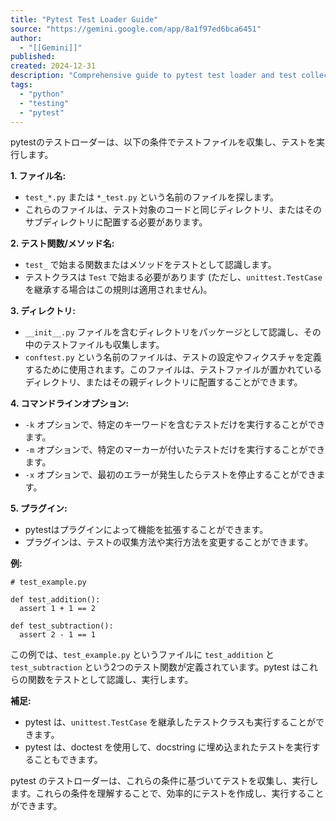 ```yaml
---
title: "Pytest Test Loader Guide"
source: "https://gemini.google.com/app/8a1f97ed6bca6451"
author:
  - "[[Gemini]]"
published:
created: 2024-12-31
description: "Comprehensive guide to pytest test loader and test collection rules"
tags:
  - "python"
  - "testing"
  - "pytest"
---
```


pytestのテストローダーは、以下の条件でテストファイルを収集し、テストを実行します。

**1\. ファイル名:**

- `test_*.py` または `*_test.py` という名前のファイルを探します。
- これらのファイルは、テスト対象のコードと同じディレクトリ、またはそのサブディレクトリに配置する必要があります。

**2\. テスト関数/メソッド名:**

- `test_` で始まる関数またはメソッドをテストとして認識します。
- テストクラスは `Test` で始まる必要があります (ただし、`unittest.TestCase` を継承する場合はこの規則は適用されません)。

**3\. ディレクトリ:**

- `__init__.py` ファイルを含むディレクトリをパッケージとして認識し、その中のテストファイルも収集します。
- `conftest.py` という名前のファイルは、テストの設定やフィクスチャを定義するために使用されます。このファイルは、テストファイルが置かれているディレクトリ、またはその親ディレクトリに配置することができます。

**4\. コマンドラインオプション:**

- `-k` オプションで、特定のキーワードを含むテストだけを実行することができます。
- `-m` オプションで、特定のマーカーが付いたテストだけを実行することができます。
- `-x` オプションで、最初のエラーが発生したらテストを停止することができます。

**5\. プラグイン:**

- pytestはプラグインによって機能を拡張することができます。
- プラグインは、テストの収集方法や実行方法を変更することができます。

**例:**

```
# test_example.py

def test_addition():
  assert 1 + 1 == 2

def test_subtraction():
  assert 2 - 1 == 1
```

この例では、`test_example.py` というファイルに `test_addition` と `test_subtraction` という2つのテスト関数が定義されています。pytest はこれらの関数をテストとして認識し、実行します。

**補足:**

- pytest は、`unittest.TestCase` を継承したテストクラスも実行することができます。
- pytest は、doctest を使用して、docstring に埋め込まれたテストを実行することもできます。

pytest のテストローダーは、これらの条件に基づいてテストを収集し、実行します。これらの条件を理解することで、効率的にテストを作成し、実行することができます。